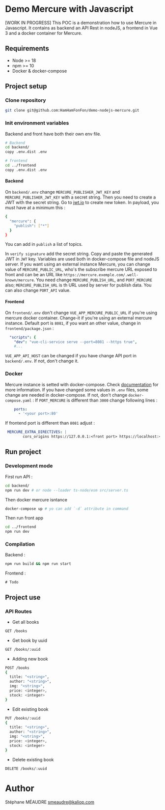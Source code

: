# Demo Mercure with Javascript
[WORK IN PROGRESS]
This POC is a demonstration how to use Mercure in Javascript. It contains as backend an API Rest in nodeJS, a frontend in Vue 3 and a docker container for Mercure.

## Requirements
- Node >= 18
- npm >= 10
- Docker & docker-compose

## Project setup

### Clone repository
```bash
git clone git@github.com:HamHamFonFon/demo-nodejs-mercure.git
```

### Init environment variables
Backend and front have both their own env file.
```bash
# Backend
cd backend/
copy .env.dist .env

# frontend
cd ../frontend
copy .env.dist .env
```

#### Backend
On `backend/.env` change `MERCURE_PUBLISHER_JWT_KEY` and `MERCURE_PUBLISHER_JWT_KEY` with a secret string.
Then you need to create a JWT with the secret string. Go to [jwt.io](https://jwt.io/) to create new token.
In payload, you must have at a minimum this :
```bash
{
  "mercure": {
    "publish": ["*"]
  }
}
```
You can add in `publish` a list of topics.

In `verify signature` add the secret string. Copy and paste the generated JWT in `JWT` key.
Variables are used both in docker-compose file and nodeJS server.
If you want using an external instance Mercure, you can change value of `MERCURE_PUBLIC_URL`, who's the subscribe mercure URL exposed to front and can be an URL like `https://mercure.exemple.com/.well-known/mercure`. 
You need change `MERCURE_PUBLISH_URL`,  and `PORT_MERCURE` also; `MERCURE_PUBLISH_URL` is th URL used by server for publish data. You can also change `PORT_API` value.

#### Frontend
On `frontend/.env` don't change `VUE_APP_MERCURE_PUBLIC_URL` if you're using mercure docker container. Change-it if you're using an external mercure instance.
Default port is `8081`, if you want an other value, change in `frontend/package.json` :
```yaml
  "scripts": {
    "dev": "vue-cli-service serve --port=8081 --https true",
    #...
```
`VUE_APP_API_HOST` can be changed if you have change API port in `backend/.env`. If not, don't change it.

### Docker
Mercure instance is setted with docker-compose. Check [documentation](https://mercure.rocks/docs/hub/install) for more information.
If you have changed some values in `.env` files, some change are needed in docker-compose. If not, don't change `docker-compose.yaml` :
If `PORT_MERCURE` is different than `3000` change following lines :
```yaml
    ports:
      - '<your port>:80'
```
If frontend port is different than `8081` adjust :
```yaml
 MERCURE_EXTRA_DIRECTIVES: |
        cors_origins https://127.0.0.1:<front port> https://localhost:<front port>
```

## Run project
### Development mode
First run API :
```bash
cd backend/
npm run dev # or node --loader ts-node/esm src/server.ts
```
Then docker mercure isntance
```bash
docker-compose up # yo can add `-d` attribute in command
```
Then run front app
```bash
cd ../frontend
npm run dev
```

### Compilation
Backend :
```bash
npm run build && npm run start
```

Frontend :
```
# Todo
```

## Project use

### API Routes
- Get all books
```bash
GET /books
```

- Get book by uuid
```bash
GET /books/:uuid
```

- Adding new book
```bash
POST /books
{
  title: "<string>",
  author: "<string>",
  img: "<string>",
  price: <integer>,
  stock: <integer> 
}
```

- Edit existing book
```bash
PUT /books/:uuid
{
  title: "<string>",
  author: "<string>",
  img: "<string>",
  price: <integer>,
  stock: <integer> 
}
```

- Delete existing book
```bash
DELETE /books/:uuid
```


# Author
Stéphane MÉAUDRE <smeaudre@kaliop.com>


